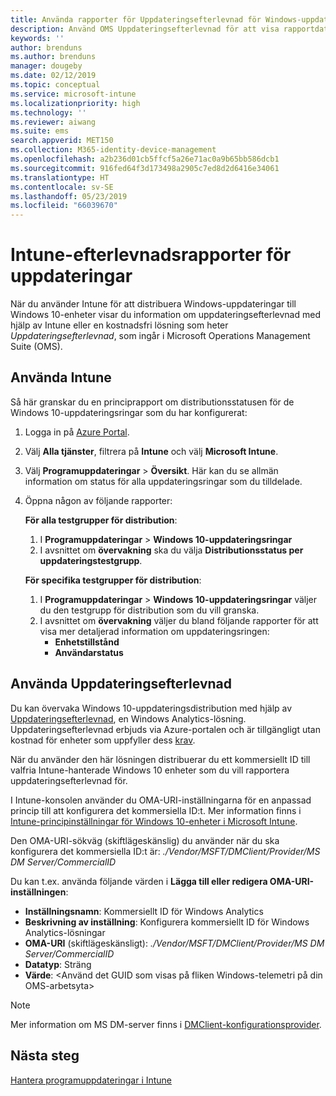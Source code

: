 ```yaml
---
title: Använda rapporter för Uppdateringsefterlevnad för Windows-uppdateringar i Microsoft Intune | Microsoft Docs
description: Använd OMS Uppdateringsefterlevnad för att visa rapportdata för Windows-uppdateringar som du distribuerar med Intune.
keywords: ''
author: brenduns
ms.author: brenduns
manager: dougeby
ms.date: 02/12/2019
ms.topic: conceptual
ms.service: microsoft-intune
ms.localizationpriority: high
ms.technology: ''
ms.reviewer: aiwang
ms.suite: ems
search.appverid: MET150
ms.collection: M365-identity-device-management
ms.openlocfilehash: a2b236d01cb5ffcf5a26e71ac0a9b65bb586dcb1
ms.sourcegitcommit: 916fed64f3d173498a2905c7ed8d2d6416e34061
ms.translationtype: HT
ms.contentlocale: sv-SE
ms.lasthandoff: 05/23/2019
ms.locfileid: "66039670"
---
```

# <a name="intune-compliance-reports-for-updates"></a>Intune-efterlevnadsrapporter för uppdateringar
När du använder Intune för att distribuera Windows-uppdateringar till Windows 10-enheter visar du information om uppdateringsefterlevnad med hjälp av Intune eller en kostnadsfri lösning som heter *Uppdateringsefterlevnad*, som ingår i Microsoft Operations Management Suite (OMS).

## <a name="use-intune"></a>Använda Intune
Så här granskar du en principrapport om distributionsstatusen för de Windows 10-uppdateringsringar som du har konfigurerat: 
1. Logga in på [Azure Portal](https://portal.azure.com/).
2. Välj **Alla tjänster**, filtrera på **Intune** och välj **Microsoft Intune**.
3. Välj **Programuppdateringar** > **Översikt**. Här kan du se allmän information om status för alla uppdateringsringar som du tilldelade.
4. Öppna någon av följande rapporter:  

   **För alla testgrupper för distribution**:
   1. I **Programuppdateringar** > **Windows 10-uppdateringsringar**
   2. I avsnittet om **övervakning** ska du välja **Distributionsstatus per uppdateringstestgrupp**.  

   **För specifika testgrupper för distribution**:  

   1. I **Programuppdateringar** > **Windows 10-uppdateringsringar** väljer du den testgrupp för distribution som du vill granska.  
   2. I avsnittet om **övervakning** väljer du bland följande rapporter för att visa mer detaljerad information om uppdateringsringen:  
      - **Enhetstillstånd**  
      - **Användarstatus**  

## <a name="use-update-compliance"></a>Använda Uppdateringsefterlevnad
Du kan övervaka Windows 10-uppdateringsdistribution med hjälp av [Uppdateringsefterlevnad](https://technet.microsoft.com/itpro/windows/manage/update-compliance-monitor), en Windows Analytics-lösning. Uppdateringsefterlevnad erbjuds via Azure-portalen och är tillgängligt utan kostnad för enheter som uppfyller dess [krav](https://docs.microsoft.com/windows/deployment/update/update-compliance-get-started#update-compliance-prerequisites).  

När du använder den här lösningen distribuerar du ett kommersiellt ID till valfria Intune-hanterade Windows 10 enheter som du vill rapportera uppdateringsefterlevnad för.  

I Intune-konsolen använder du OMA-URI-inställningarna för en anpassad princip till att konfigurera det kommersiella ID:t. Mer information finns i [Intune-principinställningar för Windows 10-enheter i Microsoft Intune](https://docs.microsoft.com/intune-classic/deploy-use/windows-10-policy-settings-in-microsoft-intune).  

Den OMA-URI-sökväg (skiftlägeskänslig) du använder när du ska konfigurera det kommersiella ID:t är: *./Vendor/MSFT/DMClient/Provider/MS DM Server/CommercialID*  

Du kan t.ex. använda följande värden i **Lägga till eller redigera OMA-URI-inställningen**:
- **Inställningsnamn**: Kommersiellt ID för Windows Analytics
- **Beskrivning av inställning**: Konfigurera kommersiellt ID för Windows Analytics-lösningar
- **OMA-URI** (skiftlägeskänsligt): *./Vendor/MSFT/DMClient/Provider/MS DM Server/CommercialID*
- **Datatyp**: Sträng
- **Värde**: \<Använd det GUID som visas på fliken Windows-telemetri på din OMS-arbetsyta>
 
> [!NOTE]  
> Mer information om MS DM-server finns i [DMClient-konfigurationsprovider]( https://docs.microsoft.com/windows/client-management/mdm/dmclient-csp).

## <a name="next-steps"></a>Nästa steg
[Hantera programuppdateringar i Intune](windows-update-for-business-configure.md)

